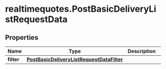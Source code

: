 # realtimequotes.PostBasicDeliveryListRequestData

## Properties

Name | Type | Description | Notes
------------ | ------------- | ------------- | -------------
**filter** | [**PostBasicDeliveryListRequestDataFilter**](PostBasicDeliveryListRequestDataFilter.md) |  | [optional] 


